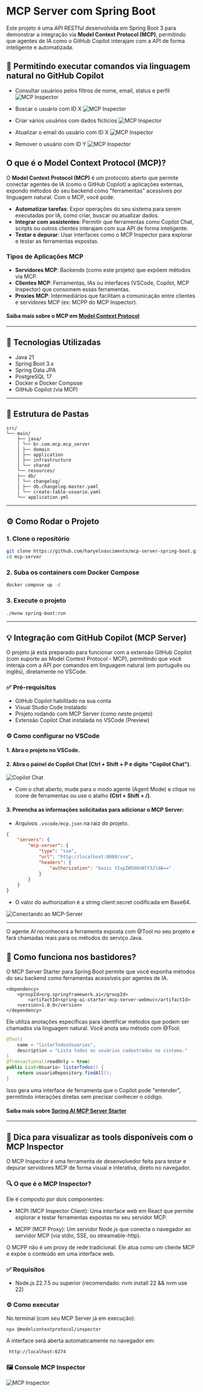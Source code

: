 # MCP Server com Spring Boot

Este projeto é uma API RESTful desenvolvida em Spring Boot 3 para demonstrar a integração via **Model Context Protocol (MCP)**, permitindo que agentes de IA como o GitHub Copilot interajam com a API de forma inteligente e automatizada.

## 🤖 Permitindo executar comandos via linguagem natural no GitHub Copilot

- Consultar usuários pelos filtros de nome, email, status e perfil
![MCP Inspector](docs/copilot-busca-inativos.png)

- Buscar o usuário com ID X
![MCP Inspector](docs/copilot-busca-por-id.png)

- Criar vários usuários com dados fictícios
![MCP Inspector](docs/copilot-criar.png)

- Atualizar o email do usuário com ID X
![MCP Inspector](docs/copilot-atualizar.png)

- Remover o usuário com ID Y
![MCP Inspector](docs/copilot-deleta.png)

## O que é o Model Context Protocol (MCP)?

O **Model Context Protocol (MCP)** é um protocolo aberto que permite conectar agentes de IA (como o GitHub Copilot) a aplicações externas, expondo métodos do seu backend como "ferramentas" acessíveis por linguagem natural. Com o MCP, você pode:

- **Automatizar tarefas**: Expor operações do seu sistema para serem executadas por IA, como criar, buscar ou atualizar dados.
- **Integrar com assistentes**: Permitir que ferramentas como Copilot Chat, scripts ou outros clientes interajam com sua API de forma inteligente.
- **Testar e depurar**: Usar interfaces como o MCP Inspector para explorar e testar as ferramentas expostas.

### Tipos de Aplicações MCP
- **Servidores MCP**: Backends (como este projeto) que expõem métodos via MCP.
- **Clientes MCP**: Ferramentas, IAs ou interfaces (VSCode, Copilot, MCP Inspector) que consomem essas ferramentas.
- **Proxies MCP**: Intermediários que facilitam a comunicação entre clientes e servidores MCP (ex: MCPP do MCP Inspector).

#### Saiba mais sobre o MCP em [Model Context Protocol](https://modelcontextprotocol.io/introduction)
---

## 🚀 Tecnologias Utilizadas

- Java 21
- Spring Boot 3.x
- Spring Data JPA
- PostgreSQL 17
- Docker e Docker Compose
- GitHub Copilot (via MCP)

---

## 📁 Estrutura de Pastas

```
src/
└── main/
    ├── java/
    │ └── br.com.mcp.mcp_server
    │ ├── domain
    │ ├── application
    │ ├── infrastructure
    │ └── shared
    └── resources/
    ├── db/
    │ └── changelog/
    │ ├── db.changelog-master.yaml
    │ └── create-table-usuario.yaml
    └── application.yml
```

---

## ⚙️ Como Rodar o Projeto

### 1. Clone o repositório

```bash
git clone https://github.com/haryelnascimento/mcp-server-spring-boot.git
cd mcp-server
```

### 2. Suba os containers com Docker Compose

```bash
docker compose up -d
```

### 3. Execute o projeto
```bash
./mvnw spring-boot:run
```

---

## 💡 Integração com GitHub Copilot (MCP Server)

O projeto já está preparado para funcionar com a extensão GitHub Copilot (com suporte ao Model Context Protocol - MCP), permitindo que você interaja com a API por comandos em linguagem natural (em português ou inglês), diretamente no VSCode.

### ✅ Pré-requisitos

- GitHub Copilot habilitado na sua conta
- Visual Studio Code instalado
- Projeto rodando com MCP Server (como neste projeto)
- Extensão Copilot Chat instalada no VSCode (Preview)

### ⚙️ Como configurar no VSCode

#### 1. Abra o projeto no VSCode.

#### 2. Abra o painel do Copilot Chat (Ctrl + Shift + P e digite "Copilot Chat").

![Copilot Chat](docs/chat-copilot.png)

- Com o chat aberto, mude para o modo agente (Agent Mode) e clique no ícone de ferramentas ou use o atalho **(Ctrl + Shift + /)**.

#### 3. Preencha as informações solicitadas para adicionar o MCP Server:

- Arquivos `.vscode/mcp.json` na raiz do projeto.

```json
{
    "servers": {
        "mcp-server": {
            "type": "sse",
            "url": "http://localhost:8080/sse",
            "headers": {
                "authorization": "basic Y2xpZW50OnNlY3JldA=="
            }
        }
    }
}
```
- O valor do authorization é a string client:secret codificada em Base64.

![Conectando ao MCP-Server](mcp-server-config.png)

---

O agente AI reconhecerá a ferramenta exposta com @Tool no seu projeto e fará chamadas reais para os métodos do serviço Java.

## 💬 Como funciona nos bastidores?

O MCP Server Starter para Spring Boot permite que você exponha métodos do seu backend como ferramentas acessíveis por agentes de IA.

```
<dependency>
    <groupId>org.springframework.ai</groupId>
	    <artifactId>spring-ai-starter-mcp-server-webmvc</artifactId>
	<version>1.0.0</version>
</dependency>
```

Ele utiliza anotações específicas para identificar métodos que podem ser chamados via linguagem natural. Você anota seu método com @Tool:

```java
@Tool(
    name = "listarTodosUsuarios",
    description = "Lista todos os usuários cadastrados no sistema."
)
@Transactional(readOnly = true)
public List<Usuario> listarTodos() {
    return usuarioRepository.findAll();
}
```

Isso gera uma interface de ferramenta que o Copilot pode "entender", permitindo interações diretas sem precisar conhecer o código.

#### Saiba mais sobre [Spring AI MCP Server Starter](https://docs.spring.io/spring-ai/reference/api/mcp/mcp-overview.html)
---

## 🎁 Dica para visualizar as tools disponíveis com o MCP Inspector 

O MCP Inspector é uma ferramenta de desenvolvedor feita para testar e depurar servidores MCP de forma visual e interativa, direto no navegador.

### 🔍 O que é o MCP Inspector?
Ele é composto por dois componentes:

- MCPI (MCP Inspector Client): Uma interface web em React que permite explorar e testar ferramentas expostas no seu servidor MCP.

- MCPP (MCP Proxy): Um servidor Node.js que conecta o navegador ao servidor MCP (via stdio, SSE, ou streamable-http).

O MCPP não é um proxy de rede tradicional. Ele atua como um cliente MCP e expõe o conteúdo em uma interface web.

### ✅ Requisitos
- Node.js 22.7.5 ou superior (recomendado: nvm install 22 && nvm use 22)

### ⚙️ Como executar
No terminal (com seu MCP Server já em execução):

```
npx @modelcontextprotocol/inspector
```

A interface será aberta automaticamente no navegador em:

```
 http://localhost:6274
```

### 🖼️ Console MCP Inspector
![MCP Inspector](docs/mcp-inspector.png)